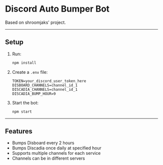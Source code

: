 # Discord Auto Bumper Bot

Based on shroomjaks' project.

---

## Setup

1. Run:
   ```bash
   npm install
   ```

2. Create a `.env` file:
   ```env
   TOKEN=your_discord_user_token_here
   DISBOARD_CHANNELS=channel_id_1
   DISCADIA_CHANNELS=channel_id_1
   DISCADIA_BUMP_HOUR=9
   ```

3. Start the bot:
   ```bash
   npm start
   ```

---

## Features

- Bumps Disboard every 2 hours
- Bumps Discadia once daily at specified hour
- Supports multiple channels for each service
- Channels can be in different servers

